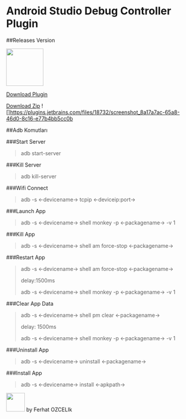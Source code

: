 
# Android Studio Debug Controller Plugin


##Releases Version

[<img src="https://upload.wikimedia.org/wikipedia/commons/thumb/1/1a/JetBrains_Logo_2016.svg/1200px-JetBrains_Logo_2016.svg.png" width="100"/>](https://plugins.jetbrains.com/plugin/18732-debug-controller?preview=true)

[Download Plugin](https://plugins.jetbrains.com/plugin/18732-debug-controller?preview=true)

[Download Zip](https://github.com/ferhatozcelik/Android-Studio-DebugController/blob/main/Debug-Controller.zip?raw=true)
![]https://plugins.jetbrains.com/files/18732/screenshot_8a17a7ac-65a8-46d0-8c16-e77b4bb5cc0b

##Adb Komutları

###Start Server
> adb start-server

###Kill Server
> adb kill-server

###Wifi Connect
> adb -s <-devicename-> tcpip <-deviceip:port->

###Launch App
> adb -s <-devicename-> shell monkey -p <-packagename-> -v 1

###Kill App
> adb -s <-devicename-> shell am force-stop <-packagename-> 

###Restart App
> adb -s <-devicename-> shell am force-stop <-packagename->
> 
> delay:1500ms
> 
> adb -s <-devicename-> shell monkey -p <-packagename-> -v 1

###Clear App Data
> adb -s <-devicename-> shell pm clear <-packagename-> 
> 
> delay: 1500ms
>
> adb -s <-devicename-> shell monkey -p <-packagename-> -v 1

###Uninstall App
> adb -s <-devicename-> uninstall <-packagename-> 

 ###Install App
> adb -s <-devicename-> install <-apkpath-> 



[<img src="https://ferhatozcelik.com/assets/images/logov2.png" width="50"/>](https://ferhatozcelik.com/)
by Ferhat OZCELIk
